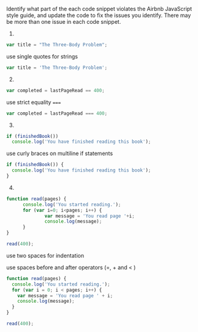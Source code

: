 Identify what part of the each code snippet violates the Airbnb JavaScript style guide, and update the code to fix the issues you identify. There may be more than one issue in each code snippet.

1.

```JavaScript
var title = "The Three-Body Problem";
```
use single quotes for strings

```JavaScript
var title = 'The Three-Body Problem';
```

2.

```JavaScript
var completed = lastPageRead == 400;
```

use strict equality `===`

```JavaScript
var completed = lastPageRead === 400;
```

3.

```JavaScript
if (finishedBook())
  console.log('You have finished reading this book');
```

use curly braces on multiline if statements

```JavaScript
if (finishedBook()) {
  console.log('You have finished reading this book');
}
```

4.

```JavaScript
function read(pages) {
      console.log('You started reading.');
      for (var i=0; i<pages; i++) {
              var message = 'You read page '+i;
              console.log(message);
      }
}

read(400);
```

use two spaces for indentation

use spaces before and after operators (=, + and < )

```JavaScript
function read(pages) {
  console.log('You started reading.');
  for (var i = 0; i < pages; i++) {
    var message = 'You read page ' + i;
    console.log(message);
  }
}

read(400);
```
